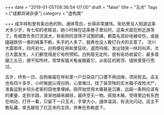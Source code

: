 +++
date = "2019-01-05T08:36:54-07:00"
draft = "false"
title = "玉犬"
Tags = ["成都异闻杂录"]
category = "虚构类"

+++
成华祥和里有条白色的狗，通体雪白，长得非常雄伟。街坊里没人知道这条犬多少岁，有七旬的老妪说，她小时候在这条巷子里玩时，这条犬就在附近游荡了。有城管负责打流浪犬，有偷狗的浪荡子试图抓捕，都莫名其妙地被咬伤，或是磕碰跌伤一类的祸事不断。失手的人多了，就再也没人敢打白犬的主意了。
汶川大震那年，四月初七，白狗便在祥和里狂吠，退而呜咽，发出恸哭一样的叫声。次日大震发生，人们都觉得是它有所预知。白狗居无定所，尝有街坊收留它，最多盘踞三五日，便不知所终。常常有猫犬龟雀跟着它，从街区的房顶、墙隙里穿行而过。

去岁，终有一日，白狗匍匐在祥和里一户日杂店门口便不再动弹，须臾死去。店主也有四十多岁，小时候就认得白狗，心里难过，找了装货物的实木箱子收殓犬尸，准备运到乡坝头老家的田地里埋掉。刚开始觉得木箱甚是沉重，远超一条狗应该有的重量，走到半路，渐渐地越来越轻，最终空无一物。摇晃木箱，觉得里边有东西在响动，打开一看，只留下一只玉犬，手掌大小，通体温润，有流光闪动。店主不敢私藏，拿去献给了红瓦寺的主持，供奉在弥勒座下。 

